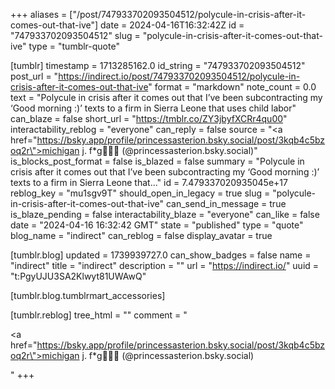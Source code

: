 +++
aliases = ["/post/747933702093504512/polycule-in-crisis-after-it-comes-out-that-ive"]
date = 2024-04-16T16:32:42Z
id = "747933702093504512"
slug = "polycule-in-crisis-after-it-comes-out-that-ive"
type = "tumblr-quote"

[tumblr]
timestamp = 1713285162.0
id_string = "747933702093504512"
post_url = "https://indirect.io/post/747933702093504512/polycule-in-crisis-after-it-comes-out-that-ive"
format = "markdown"
note_count = 0.0
text = "Polycule in crisis after it comes out that I’ve been subcontracting my ‘Good morning :)’ texts to a firm in Sierra Leone that uses child labor"
can_blaze = false
short_url = "https://tmblr.co/ZY3jbyfXCRr4qu00"
interactability_reblog = "everyone"
can_reply = false
source = "<a href=\"https://bsky.app/profile/princessasterion.bsky.social/post/3kqb4c5bzoq2r\">michigan j. f*g🚬🇵🇸 (@princessasterion.bsky.social)</a>"
is_blocks_post_format = false
is_blazed = false
summary = "Polycule in crisis after it comes out that I’ve been subcontracting my ‘Good morning :)’ texts to a firm in Sierra Leone that..."
id = 7.479337020935045e+17
reblog_key = "mu1sgv9T"
should_open_in_legacy = true
slug = "polycule-in-crisis-after-it-comes-out-that-ive"
can_send_in_message = true
is_blaze_pending = false
interactability_blaze = "everyone"
can_like = false
date = "2024-04-16 16:32:42 GMT"
state = "published"
type = "quote"
blog_name = "indirect"
can_reblog = false
display_avatar = true

[tumblr.blog]
updated = 1739939727.0
can_show_badges = false
name = "indirect"
title = "indirect"
description = ""
url = "https://indirect.io/"
uuid = "t:PgyUJU3SA2Klwyt81UWAwQ"

[tumblr.blog.tumblrmart_accessories]

[tumblr.reblog]
tree_html = ""
comment = "<p><a href=\"https://bsky.app/profile/princessasterion.bsky.social/post/3kqb4c5bzoq2r\">michigan j. f*g🚬🇵🇸 (@princessasterion.bsky.social)</a></p>"
+++
